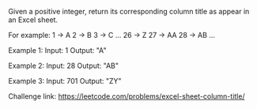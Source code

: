Given a positive integer, return its corresponding column title as appear in an Excel sheet.

For example:
    1 -> A
    2 -> B
    3 -> C
    ...
    26 -> Z
    27 -> AA
    28 -> AB 
    ...


Example 1:
Input: 1
Output: "A"

Example 2:
Input: 28
Output: "AB"

Example 3:
Input: 701
Output: "ZY"

Challenge link: https://leetcode.com/problems/excel-sheet-column-title/
